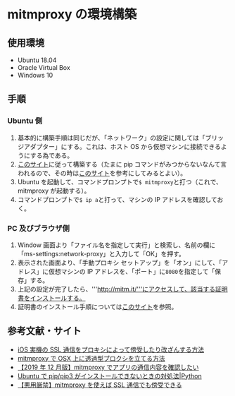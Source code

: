 # mitmproxy の環境構築

## 使用環境

- Ubuntu 18.04
- Oracle Virtual Box
- Windows 10

## 手順

### Ubuntu 側

1. 基本的に構築手順は同じだが、「ネットワーク」の設定に関しては「ブリッジアダプター」にする。これは、ホスト OS から仮想マシンに接続できるようにする為である。
2. [このサイト](https://qiita.com/pro_matuzaki/items/cceaead10a0a567e5bf9)に従って構築する（たまに pip コマンドがみつからないなんて言われるので、その時は[このサイト](https://www.bioerrorlog.work/entry/install-pip-pip3-ubuntu)を参考にしてみるとよい）。
3. Ubuntu を起動して、コマンドプロンプトで`$ mitmproxy`と打つ（これで、mitmproxy が起動する）。
4. コマンドプロンプトで`$ ip a`と打って、マシンの IP アドレスを確認しておく。

### PC 及びブラウザ側

1. Window 画面より「ファイル名を指定して実行」と検索し、名前の欄に「ms-settings:network-proxy」と入力して「OK」を押す。
2. 表示された画面より、「手動プロキシ セットアップ」を「オン」にして、「アドレス」に仮想マシンの IP アドレスを、「ポート」に`8080`を指定して「保存」する。
3. 上記の設定が完了したら、'''http://mitm.it/'''にアクセスして、該当する証明書をインストールする。
4. 証明書のインストール手順については[このサイト](https://self-development.info/%E3%80%90%E6%82%AA%E7%94%A8%E5%8E%B3%E7%A6%81%E3%80%91mitmproxy%E3%82%92%E4%BD%BF%E3%81%88%E3%81%B0ssl%E9%80%9A%E4%BF%A1%E3%81%A7%E3%82%82%E5%82%8D%E5%8F%97%E3%81%A7%E3%81%8D%E3%82%8B/)を参照。

## 参考文献・サイト

- [iOS 実機の SSL 通信をプロキシによって傍受したり改ざんする方法](https://qiita.com/yimajo/items/c67cb711851f747c35e5)
- [mitmproxy で OSX 上に透過型プロクシを立てる方法](https://gist.github.com/ykst/6fbdfe81d75a0a690559f2a405aec6a6)
- [【2019 年 12 月版】mitmproxy でアプリの通信内容を確認したい](https://qiita.com/pro_matuzaki/items/cceaead10a0a567e5bf9)
- [Ubuntu で pip/pip3 がインストールできないときの対処法|Python](https://www.bioerrorlog.work/entry/install-pip-pip3-ubuntu)
- [【悪用厳禁】mitmproxy を使えば SSL 通信でも傍受できる](https://self-development.info/%E3%80%90%E6%82%AA%E7%94%A8%E5%8E%B3%E7%A6%81%E3%80%91mitmproxy%E3%82%92%E4%BD%BF%E3%81%88%E3%81%B0ssl%E9%80%9A%E4%BF%A1%E3%81%A7%E3%82%82%E5%82%8D%E5%8F%97%E3%81%A7%E3%81%8D%E3%82%8B/)
